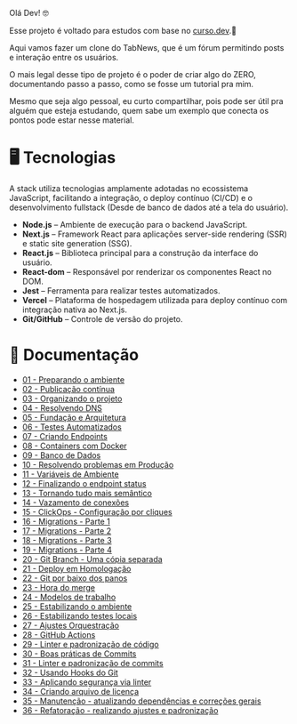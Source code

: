Olá Dev! 🤓

Esse projeto é voltado para estudos com base no [curso.dev](https://curso.dev).🌱

Aqui vamos fazer um clone do TabNews, que é um fórum permitindo posts e interação entre os usuários.

O mais legal desse tipo de projeto é o poder de criar algo do ZERO, documentando
passo a passo, como se fosse um tutorial pra mim.

Mesmo que seja algo pessoal, eu curto compartilhar, pois pode ser útil pra alguém
que esteja estudando, quem sabe um exemplo que conecta os pontos pode estar nesse
material.

# 🖥️ Tecnologias

A stack utiliza tecnologias amplamente adotadas no ecossistema JavaScript, facilitando a integração, o deploy contínuo (CI/CD) e o desenvolvimento fullstack (Desde de banco de dados até a tela do usuário).

- **Node.js** – Ambiente de execução para o backend JavaScript.
- **Next.js** – Framework React para aplicações server-side rendering (SSR) e static site generation (SSG).
- **React.js** – Biblioteca principal para a construção da interface do usuário.
- **React-dom** – Responsável por renderizar os componentes React no DOM.
- **Jest** – Ferramenta para realizar testes automatizados.
- **Vercel** – Plataforma de hospedagem utilizada para deploy contínuo com integração nativa ao Next.js.
- **Git/GitHub** – Controle de versão do projeto.

# 🔗 Documentação

- [01 - Preparando o ambiente](docs/01-preparando-o-ambiente.md)
- [02 - Publicação contínua](docs/02-publicacao-continua.md)
- [03 - Organizando o projeto](docs/03-organizando-o-projeto.md)
- [04 - Resolvendo DNS](docs/04-resolvendo-dns.md)
- [05 - Fundação e Arquitetura](docs/05-fundacao-e-arquitetura.md)
- [06 - Testes Automatizados](docs/06-testes-automatizados.md)
- [07 - Criando Endpoints](docs/07-criando-endpoints.md)
- [08 - Containers com Docker](docs/08-containers-com-docker.md)
- [09 - Banco de Dados](docs/09-banco-de-dados.md)
- [10 - Resolvendo problemas em Produção](docs/10-resolvendo-problemas-em-prod.md)
- [11 - Variáveis de Ambiente](docs/11-variaveis-de-ambiente.md)
- [12 - Finalizando o endpoint status](docs/12-finalizando-endpoint-status.md)
- [13 - Tornando tudo mais semântico](docs/13-tornando-semantico.md)
- [14 - Vazamento de conexões](docs/14-vazamento-de-conexoes-do-banco.md)
- [15 - ClickOps - Configuração por cliques](docs/15-click-ops-configurando-com-cliques.md)
- [16 - Migrations - Parte 1](docs/16-migrations-parte-1.md)
- [17 - Migrations - Parte 2](docs/17-migrations-parte-2.md)
- [18 - Migrations - Parte 3](docs/18-migrations-parte-3.md)
- [19 - Migrations - Parte 4](docs/19-migrations-parte-4.md)
- [20 - Git Branch - Uma cópia separada](docs/20-git-branches-sao-copias.md)
- [21 - Deploy em Homologação](docs/21-deploy-em-homologacao.md)
- [22 - Git por baixo dos panos](docs/22-git-por-baixo-dos-panos.md)
- [23 - Hora do merge](docs/23-hora-do-merge.md)
- [24 - Modelos de trabalho](docs/24-CI-CD-modelos-de-trabalho.md)
- [25 - Estabilizando o ambiente](docs/25-estabilizando-o-ambiente.md)
- [26 - Estabilizando testes locais](docs/26-estabilizando-testes-locais.md)
- [27 - Ajustes Orquestração](docs/27-ajustes-orquestracao.md)
- [28 - GitHub Actions](docs/28-github-actions.md)
- [29 - Linter e padronização de código](docs/29-linter-e-a-padronizacao.md)
- [30 - Boas práticas de Commits](docs/30-commits-boas-praticas.md)
- [31 - Linter e padronização de commits](docs/31-linter-commits.md)
- [32 - Usando Hooks do Git](docs/32-git-hooks.md)
- [33 - Aplicando segurança via linter](docs/33-linter-sem-segredos.md)
- [34 - Criando arquivo de licença](docs/34-criando-arquivo-de-licenca.md)
- [35 - Manutenção - atualizando dependências e correções gerais](docs/35-manutencao-dependencias-e-correcoes-gerais.md)
- [36 - Refatoração - realizando ajustes e padronização](docs/36-refatoracao-ajustes-e-padronizacao.md)
